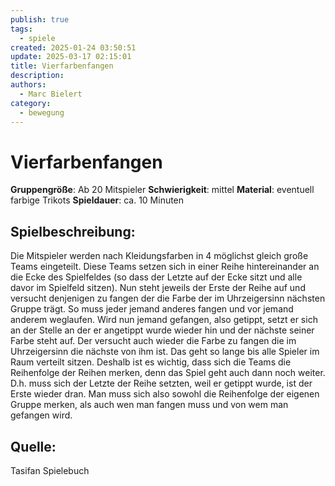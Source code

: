 ```yaml
---
publish: true
tags:
  - spiele
created: 2025-01-24 03:50:51
update: 2025-03-17 02:15:01
title: Vierfarbenfangen
description: 
authors:
  - Marc Bielert
category:
  - bewegung
---
```


# Vierfarbenfangen

**Gruppengröße**: Ab 20 Mitspieler
**Schwierigkeit**: mittel
**Material**: eventuell farbige Trikots
**Spieldauer**: ca. 10 Minuten

## **Spielbeschreibung**:

Die Mitspieler werden nach Kleidungsfarben in 4 möglichst gleich große Teams eingeteilt. Diese Teams setzen sich in einer Reihe hintereinander an die Ecke des Spielfeldes (so dass der Letzte auf der Ecke sitzt und alle davor im Spielfeld sitzen). Nun steht jeweils der Erste der Reihe auf und versucht denjenigen zu fangen der die Farbe der im Uhrzeigersinn nächsten Gruppe trägt. So muss jeder jemand anderes fangen und vor jemand anderem weglaufen. Wird nun jemand gefangen, also getippt, setzt er sich an der Stelle an der er angetippt wurde wieder hin und der nächste seiner Farbe steht auf. Der versucht auch wieder die Farbe zu fangen die im Uhrzeigersinn die nächste von ihm ist. Das geht so lange bis alle Spieler im Raum verteilt sitzen. Deshalb ist es wichtig, dass sich die Teams die Reihenfolge der Reihen merken, denn das Spiel geht auch dann noch weiter. D.h. muss sich der Letzte der Reihe setzten, weil er getippt wurde, ist der Erste wieder dran. Man muss sich also sowohl die Reihenfolge der eigenen Gruppe merken, als auch wen man fangen muss und von wem man gefangen wird.

## **Quelle**:

Tasifan Spielebuch